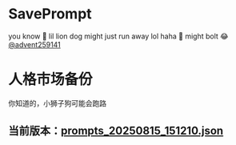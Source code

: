 # SavePrompt
you know 🫠 lil lion dog might just run away lol
haha 🐶 might bolt 😂 [@advent259141](https://github.com/advent259141)

# 人格市场备份
你知道的，小狮子狗可能会跑路

## 当前版本：[prompts_20250815_151210.json](https://github.com/Larch-C/SavePrompt/blob/main/prompts_20250815_151210.json)
